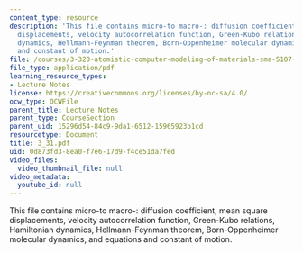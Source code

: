 ```yaml
---
content_type: resource
description: 'This file contains micro-to macro-: diffusion coefficient, mean square
  displacements, velocity autocorrelation function, Green-Kubo relations, Hamiltonian
  dynamics, Hellmann-Feynman theorem, Born-Oppenheimer molecular dynamics, and equations
  and constant of motion.'
file: /courses/3-320-atomistic-computer-modeling-of-materials-sma-5107-spring-2005/0d873fd38ea0f7e617d9f4ce51da7fed_3_31.pdf
file_type: application/pdf
learning_resource_types:
- Lecture Notes
license: https://creativecommons.org/licenses/by-nc-sa/4.0/
ocw_type: OCWFile
parent_title: Lecture Notes
parent_type: CourseSection
parent_uid: 15296d54-84c9-9da1-6512-15965923b1cd
resourcetype: Document
title: 3_31.pdf
uid: 0d873fd3-8ea0-f7e6-17d9-f4ce51da7fed
video_files:
  video_thumbnail_file: null
video_metadata:
  youtube_id: null
---
```

This file contains micro-to macro-: diffusion coefficient, mean square displacements, velocity autocorrelation function, Green-Kubo relations, Hamiltonian dynamics, Hellmann-Feynman theorem, Born-Oppenheimer molecular dynamics, and equations and constant of motion.